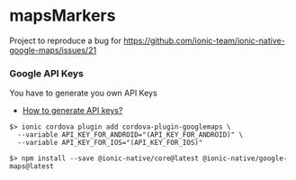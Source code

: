 # mapsMarkers
Project to reproduce a bug for https://github.com/ionic-team/ionic-native-google-maps/issues/21


### Google API Keys
You have to generate you own API Keys

- [How to generate API keys?](./api_key/generate_api_key.md)

```
$> ionic cordova plugin add cordova-plugin-googlemaps \
  --variable API_KEY_FOR_ANDROID="(API_KEY_FOR_ANDROID)" \
  --variable API_KEY_FOR_IOS="(API_KEY_FOR_IOS)"

$> npm install --save @ionic-native/core@latest @ionic-native/google-maps@latest
```